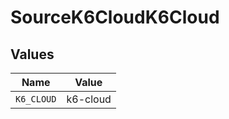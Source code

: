 # SourceK6CloudK6Cloud


## Values

| Name       | Value      |
| ---------- | ---------- |
| `K6_CLOUD` | k6-cloud   |